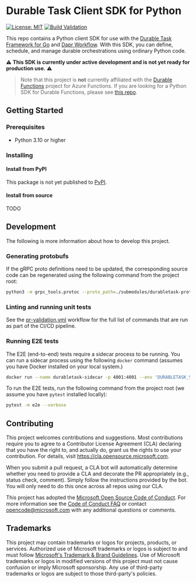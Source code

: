 # Durable Task Client SDK for Python

[![License: MIT](https://img.shields.io/badge/License-MIT-blue.svg)](https://opensource.org/licenses/MIT)
[![Build Validation](https://github.com/microsoft/durabletask-python/actions/workflows/pr-validation.yml/badge.svg)](https://github.com/microsoft/durabletask-python/actions/workflows/pr-validation.yml)

This repo contains a Python client SDK for use with the [Durable Task Framework for Go](https://github.com/microsoft/durabletask-go) and [Dapr Workflow](https://docs.dapr.io/developing-applications/building-blocks/workflow/workflow-overview/). With this SDK, you can define, schedule, and manage durable orchestrations using ordinary Python code.

⚠️ **This SDK is currently under active development and is not yet ready for production use.** ⚠️

> Note that this project is **not** currently affiliated with the [Durable Functions](https://docs.microsoft.com/azure/azure-functions/durable/durable-functions-overview) project for Azure Functions. If you are looking for a Python SDK for Durable Functions, please see [this repo](https://github.com/Azure/azure-functions-durable-python).

## Getting Started

### Prerequisites

- Python 3.10 or higher

### Installing

#### Install from PyPI
This package is not yet published to [PyPI](https://pypi.org/).

#### Install from source
TODO

## Development
The following is more information about how to develop this project.

### Generating protobufs
If the gRPC proto definitions need to be updated, the corresponding source code can be regenerated using the following command from the project root:

```bash
python3 -m grpc_tools.protoc --proto_path=./submodules/durabletask-protobuf/protos  --python_out=./durabletask/protos --pyi_out=./durabletask/protos --grpc_python_out=./durabletask/protos orchestrator_service.proto
```

### Linting and running unit tests

See the [pr-validation.yml](.github/workflows/pr-validation.yml) workflow for the full list of commands that are run as part of the CI/CD pipeline.

### Running E2E tests

The E2E (end-to-end) tests require a sidecar process to be running. You can run a sidecar process using the following `docker` command (assumes you have Docker installed on your local system.)

```sh
docker run --name durabletask-sidecar -p 4001:4001 --env 'DURABLETASK_SIDECAR_LOGLEVEL=Debug' --rm cgillum/durabletask-sidecar:latest start --backend Emulator
```

To run the E2E tests, run the following command from the project root (we assume you have `pytest` installed locally):

```sh
pytest -m e2e --verbose
```

## Contributing

This project welcomes contributions and suggestions.  Most contributions require you to agree to a
Contributor License Agreement (CLA) declaring that you have the right to, and actually do, grant us
the rights to use your contribution. For details, visit https://cla.opensource.microsoft.com.

When you submit a pull request, a CLA bot will automatically determine whether you need to provide
a CLA and decorate the PR appropriately (e.g., status check, comment). Simply follow the instructions
provided by the bot. You will only need to do this once across all repos using our CLA.

This project has adopted the [Microsoft Open Source Code of Conduct](https://opensource.microsoft.com/codeofconduct/).
For more information see the [Code of Conduct FAQ](https://opensource.microsoft.com/codeofconduct/faq/) or
contact [opencode@microsoft.com](mailto:opencode@microsoft.com) with any additional questions or comments.

## Trademarks

This project may contain trademarks or logos for projects, products, or services. Authorized use of Microsoft 
trademarks or logos is subject to and must follow 
[Microsoft's Trademark & Brand Guidelines](https://www.microsoft.com/en-us/legal/intellectualproperty/trademarks/usage/general).
Use of Microsoft trademarks or logos in modified versions of this project must not cause confusion or imply Microsoft sponsorship.
Any use of third-party trademarks or logos are subject to those third-party's policies.
